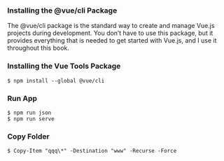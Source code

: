 ### Installing the @vue/cli Package

The @vue/cli package is the standard way to create and manage Vue.js projects during development. You
don’t have to use this package, but it provides everything that is needed to get started with Vue.js, and I use it
throughout this book.

### Installing the Vue Tools Package

```
$ npm install --global @vue/cli
```

### Run App

```
$ npm run json
$ npm run serve
```

### Copy Folder

```
$ Copy-Item "qqq\*" -Destination "www" -Recurse -Force
```
